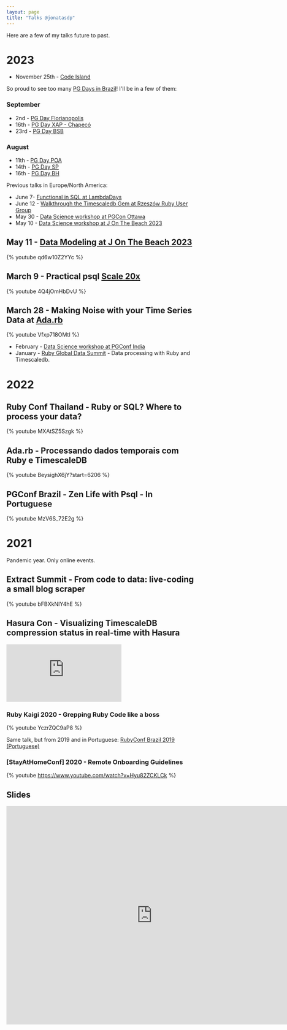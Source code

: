 ```yaml
---
layout: page
title: "Talks @jonatasdp"
---
```


Here are a few of my talks future to past.

# 2023

* November 25th - [Code Island](https://summit.codeisland.com.br/)

So proud to see too many [PG Days in Brazil](https://pgday.com.br)! I'll be in a
few of them:

### September

* 2nd - [PG Day Florianopolis](https://www.sympla.com.br/evento/pgday-floripa/2071983)
* 16th - [PG Day XAP - Chapecó](https://pgdayxap.com.br/2023)
* 23rd - [PG Day BSB](https://pgdaybsb.com.br)

### August

* 11th - [PG Day POA](https://www.sympla.com.br/evento/pgday-porto-alegre-2023/2057620)
* 14th - [PG Day SP](https://www.sympla.com.br/evento/pgday-sao-paulo-2023/2044774)
* 16th - [PG Day BH](https://www.sympla.com.br/evento/pgday-2023-bh-puc-coreu-manha-predio-43-auditorio-3/1996398)

Previous talks in Europe/North America:


* June 7- [Functional in SQL at LambdaDays](https://www.lambdadays.org/lambdadays2023)
* June 12 - [Walkthrough the Timescaledb Gem at Rzeszów Ruby User Group](http://rrug.pl/meetup/2023/05/15/spotkanie35.html)
* May 30 - [Data Science workshop at PGCon Ottawa](https://www.pgcon.org/2023/)
* May 10 - [Data Science workshop at J On The Beach 2023](https://www.jonthebeach.com/workshops/Reality-of-global-warming.-Data-Science-with-Postgres-and-TimescaleDB)

## May 11 - [Data Modeling at J On The Beach 2023](https://www.jonthebeach.com/schedule)

{% youtube qd6w10Z2YYc %}

## March 9 - Practical psql [Scale 20x](https://www.socallinuxexpo.org/scale/20x/)

{% youtube 4Q4jOmHbDvU %}

## March 28 - Making Noise with your Time Series Data at [Ada.rb](https://www.youtube.com/live/Vfxp718OMtI?feature=share&t=590)

{% youtube Vfxp718OMtI %}

* February - [Data Science workshop at PGConf India](https://pgconf.in)
* January - [Ruby Global Data Summit](https://events.geekle.us/ruby/) - Data processing with Ruby and Timescaledb.

# 2022

## Ruby Conf Thailand - Ruby or SQL? Where to process your data?

{% youtube MXAtSZ5Szgk %}

## Ada.rb - Processando dados temporais com Ruby e TimescaleDB

{% youtube BeysighX6jY?start=6206 %}

## PGConf Brazil - Zen Life with Psql - In Portuguese

{% youtube MzV6S_72E2g %}

# 2021

Pandemic year. Only online events.

## Extract Summit - From code to data: live-coding a small blog scraper

{% youtube bFBXkNIY4hE %}

## Hasura Con - Visualizing TimescaleDB compression status in real-time with Hasura

<div class="video-container">
  <iframe loading="lazy" title="Visualizing TimescaleDB compression status in real-time with Hasura" src="https://player.vimeo.com/video/569408772" frameBorder="0" allowfullscreen=""></iframe>
</div>

### Ruby Kaigi 2020 - Grepping Ruby Code like a boss

{% youtube YczrZQC9aP8 %}

Same talk, but from 2019 and in Portuguese: [RubyConf Brazil 2019 (Portuguese)](https://www.eventials.com/locaweb/jonatas-paganini-live-coding-grepping-ruby-code-like-a-boss/#_=_)

### [StayAtHomeConf] 2020 - Remote Onboarding Guidelines

{% youtube https://www.youtube.com/watch?v=Hyu82ZCKLCk %}

## Slides

<iframe src="http://www.slideshare.net/jonataspaganini/slideshelf" width="760px" height="570px" frameborder="0" marginwidth="0" marginheight="0" scrolling="no" style="border:none;" allowfullscreen webkitallowfullscreen mozallowfullscreen></iframe>

